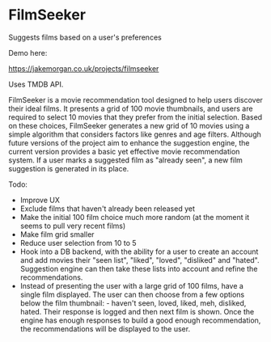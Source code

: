 # FilmSeeker
Suggests films based on a user's preferences

Demo here:

https://jakemorgan.co.uk/projects/filmseeker

Uses TMDB API.

FilmSeeker is a movie recommendation tool designed to help users discover their ideal films. It presents a grid of 100 movie thumbnails, and users are required to select 10 movies that they prefer from the initial selection. Based on these choices, FilmSeeker generates a new grid of 10 movies using a simple algorithm that considers factors like genres and age filters. Although future versions of the project aim to enhance the suggestion engine, the current version provides a basic yet effective movie recommendation system.  If a user marks a suggested film as "already seen", a new film suggestion is generated in its place.

Todo:
* Improve UX
* Exclude films that haven't already been released yet
* Make the initial 100 film choice much more random (at the moment it seems to pull very recent films)
* Make film grid smaller
* Reduce user selection from 10 to 5
* Hook into a DB backend, with the ability for a user to create an account and add movies their "seen list", "liked", "loved", "disliked" and "hated".  Suggestion engine can then take these lists into account and refine the recommendations.
* Instead of presenting the user with a large grid of 100 films, have a single film displayed.  The user can then choose from a few options below the film thumbnail: - haven't seen, loved, liked, meh, disliked, hated.  Their response is logged and then next film is shown.  Once the engine has enough responses to build a good enough recommendation, the recommendations will be displayed to the user.
